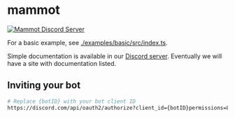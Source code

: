 # mammot

 <p>
   <a href="https://discord.gg/kpEwyHju"><img src="https://img.shields.io/discord/890964863352971264?color=5865F2&logo=discord&logoColor=white" alt="Mammot Discord Server" /></a>
 </p>

For a basic example, see [./examples/basic/src/index.ts](https://github.com/alii/mammot/blob/master/examples/basic/src/index.ts).

Simple documentation is available in our [Discord server](https://discord.com/invite/rbpcNQwZdD). Eventually we will have a site with documentation listed.

## Inviting your bot
```bash
# Replace {botID} with your bot client ID
https://discord.com/api/oauth2/authorize?client_id={botID}permissions=8&scope=applications.commands%20bot
```
